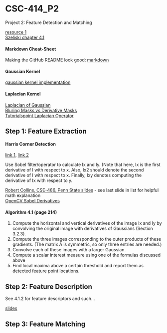 # CSC-414_P2
Project 2: Feature Detection and Matching

[resource 1](https://cs.brown.edu/courses/csci1430/proj2/)  
[Szeliski chapter 4.1](http://szeliski.org/Book/drafts/SzeliskiBook_20100903_draft.pdf)  

#### Markdown Cheat-Sheet

Making the GitHub README look good: 
[markdown](https://github.com/adam-p/markdown-here/wiki/Markdown-Cheatsheet)

#### Gaussian Kernel 

[gaussian kernel implementation](https://stackoverflow.com/questions/29731726/how-to-calculate-a-gaussian-kernel-matrix-efficiently-in-numpy)

#### Laplacian Kernel

[Laplacian of Gaussian](https://homepages.inf.ed.ac.uk/rbf/HIPR2/log.htm)  
[Bluring Masks vs Derivative Masks](https://www.tutorialspoint.com/dip/high_pass_vs_low_pass_filters.htm)  
[Tutorialspoint Laplacian Operator](https://www.tutorialspoint.com/dip/laplacian_operator.htm)  

## Step 1: Feature Extraction

#### Harris Corner Detection

[link 1](https://opencv-python-tutroals.readthedocs.io/en/latest/py_tutorials/py_feature2d/py_features_harris/py_features_harris.html#harris-corners),
[link 2](https://aishack.in/tutorials/harris-corner-detector/)  

Use Sobel filter/operator to calculate Ix and Iy. (Note that here, Ix is the first derivative of I with respect to x. Also, 
Ix2 should denote the second derivative of I with respect to x. Finally, Ixy denotes computing the derivative of Ix with respect to y.

[Robert Collins, CSE-486, Penn State slides](http://www.cse.psu.edu/~rtc12/CSE486/lecture06.pdf) - see last slide in list for helpful math explanation   
[OpenCV Sobel Derivatives](https://docs.opencv.org/2.4/doc/tutorials/imgproc/imgtrans/sobel_derivatives/sobel_derivatives.html)   

#### Algorithm 4.1 (page 214)

1. Compute the horizontal and vertical derivatives of the image Ix and Iy by convolving the original image with derivatives of Gaussians (Section 3.2.3).
2. Compute the three images corresponding to the outer products of these gradients.
(The matrix A is symmetric, so only three entries are needed.)
3. Convolve each of these images with a larger Gaussian.
4. Compute a scalar interest measure using one of the formulas discussed above
5. Find local maxima above a certain threshold and report them as detected feature
point locations.

## Step 2: Feature Description

See 4.1.2 for feature descriptors and such...

[slides](https://courses.cs.washington.edu/courses/cse455/09wi/Lects/lect6.pdf)

## Step 3: Feature Matching


